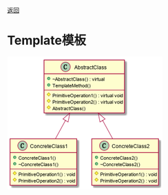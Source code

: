 [返回](../../README.md)

# Template模板

![UML](../../out/Behavior_model/Template/Template/Template.png)